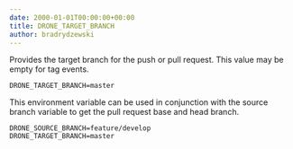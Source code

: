 ```yaml
---
date: 2000-01-01T00:00:00+00:00
title: DRONE_TARGET_BRANCH
author: bradrydzewski
---
```


Provides the target branch for the push or pull request. This value may be empty for tag events.

```
DRONE_TARGET_BRANCH=master
```

This environment variable can be used in conjunction with the source branch variable to get the pull request base and head branch.

```
DRONE_SOURCE_BRANCH=feature/develop
DRONE_TARGET_BRANCH=master
```
